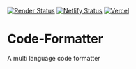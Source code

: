 [![Render Status](https://img.shields.io/badge/Render-Deployed-blue?logo=Render)](https://code-formatter-gr7g.onrender.com)
[![Netlify Status](https://img.shields.io/badge/Netlify-deployed-informational?logo=netlify)](https://mycodeformatter.netlify.app/)
[![Vercel](https://img.shields.io/badge/Vercel-%23000000.svg?logo=vercel&logoColor=white)](https://codeformatter.vercel.app/)
# Code-Formatter
A multi language code formatter
